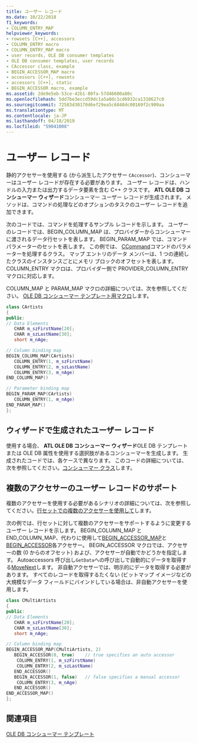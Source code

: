 ```yaml
---
title: ユーザー レコード
ms.date: 10/22/2018
f1_keywords:
- COLUMN_ENTRY_MAP
helpviewer_keywords:
- rowsets [C++], accessors
- COLUMN_ENTRY macro
- COLUMN_ENTRY_MAP macro
- user records, OLE DB consumer templates
- OLE DB consumer templates, user records
- CAccessor class, example
- BEGIN_ACCESSOR_MAP macro
- accessors [C++], rowsets
- accessors [C++], static
- BEGIN_ACCESSOR macro, example
ms.assetid: 2de9e5eb-53ce-42b1-80fa-57d46600a80c
ms.openlocfilehash: 5dd7be3eccd59dc1a5a0dc1cd6932ca1310627c0
ms.sourcegitcommit: 72583d30170d6ef29ea5c6848dc00169f2c909aa
ms.translationtype: MT
ms.contentlocale: ja-JP
ms.lasthandoff: 04/18/2019
ms.locfileid: "59041008"
---
```

# <a name="user-records"></a>ユーザー レコード

静的アクセサーを使用する (から派生したアクセサー `CAccessor`)、コンシューマーはユーザー レコードが存在する必要があります。 ユーザー レコードは、ハンドルの入力または出力するデータ要素を含む C++ クラスです。 **ATL OLE DB コンシューマー ウィザード**コンシューマー ユーザー レコードが生成されます。 メソッドは、コマンドの処理などのオプションのタスクのユーザー レコードを追加できます。

次のコードでは、コマンドを処理するサンプル レコードを示します。 ユーザーのレコードでは、BEGIN_COLUMN_MAP は、プロバイダーからコンシューマーに渡されるデータ行セットを表します。 BEGIN_PARAM_MAP では、コマンド パラメーターのセットを表します。 この例では、 [CCommand](../../data/oledb/ccommand-class.md)コマンドのパラメーターを処理するクラス。 マップ エントリのデータ メンバーは、1 つの連続したクラスのインスタンスごとにメモリ ブロックのオフセットを表します。 COLUMN_ENTRY マクロは、プロバイダー側で PROVIDER_COLUMN_ENTRY マクロに対応します。

COLUMN_MAP と PARAM_MAP マクロの詳細については、次を参照してください。 [OLE DB コンシューマー テンプレート用マクロ](../../data/oledb/macros-and-global-functions-for-ole-db-consumer-templates.md)します。

```cpp
class CArtists
{
public:
// Data Elements
   CHAR m_szFirstName[20];
   CHAR m_szLastName[30];
   short m_nAge;

// Column binding map
BEGIN_COLUMN_MAP(CArtists)
   COLUMN_ENTRY(1, m_szFirstName)
   COLUMN_ENTRY(2, m_szLastName)
   COLUMN_ENTRY(3, m_nAge)
END_COLUMN_MAP()

// Parameter binding map
BEGIN_PARAM_MAP(CArtists)
   COLUMN_ENTRY(1, m_nAge)
END_PARAM_MAP()
};
```

## <a name="wizard-generated-user-records"></a>ウィザードで生成されたユーザー レコード

使用する場合、 **ATL OLE DB コンシューマー ウィザード**OLE DB テンプレートまたは OLE DB 属性を使用する選択肢があるコンシューマーを生成します。 生成されたコードでは、各ケースで異なります。 このコードの詳細については、次を参照してください。[コンシューマー クラス](../../data/oledb/consumer-wizard-generated-classes.md)します。

## <a name="user-record-support-for-multiple-accessors"></a>複数のアクセサーのユーザー レコードのサポート

複数のアクセサーを使用する必要があるシナリオの詳細については、次を参照してください。[行セットでの複数のアクセサーを使用して](../../data/oledb/using-multiple-accessors-on-a-rowset.md)します。

次の例では、行セットに対して複数のアクセサーをサポートするように変更するユーザー レコードを示します。 BEGIN_COLUMN_MAP と END_COLUMN_MAP、代わりに使用して[BEGIN_ACCESSOR_MAP](../../data/oledb/begin-accessor-map.md)と[BEGIN_ACCESSOR](../../data/oledb/begin-accessor.md)各アクセサー。 BEGIN_ACCESSOR マクロでは、アクセサーの数 (0 からのオフセット) および、アクセサーが自動でかどうかを指定します。 Autoaccessors 呼び出し`GetData`への呼び出しで自動的にデータを取得する[MoveNext](../../data/oledb/crowset-movenext.md)します。 非自動アクセサーでは、明示的にデータを取得する必要があります。 すべてのレコードを取得するたくない (ビットマップ イメージなどの大規模なデータ フィールドにバインドしている場合は、非自動アクセサーを使用します。

```cpp
class CMultiArtists
{
public:
// Data Elements
   CHAR m_szFirstName[20];
   CHAR m_szLastName[30];
   short m_nAge;

// Column binding map
BEGIN_ACCESSOR_MAP(CMultiArtists, 2)
   BEGIN_ACCESSOR(0, true)    // true specifies an auto accessor
    COLUMN_ENTRY(1, m_szFirstName)
    COLUMN_ENTRY(2, m_szLastName)
   END_ACCESSOR()
   BEGIN_ACCESSOR(1, false)   // false specifies a manual accessor
    COLUMN_ENTRY(3, m_nAge)
   END_ACCESSOR()
END_ACCESSOR_MAP()
};
```

## <a name="see-also"></a>関連項目

[OLE DB コンシューマー テンプレート](../../data/oledb/ole-db-consumer-templates-cpp.md)